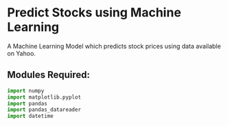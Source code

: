 # Predict Stocks using Machine Learning
A Machine Learning Model which predicts stock prices using data available on Yahoo.

## Modules Required:
```python
import numpy 
import matplotlib.pyplot 
import pandas 
import pandas_datareader
import datetime 
```

## 
